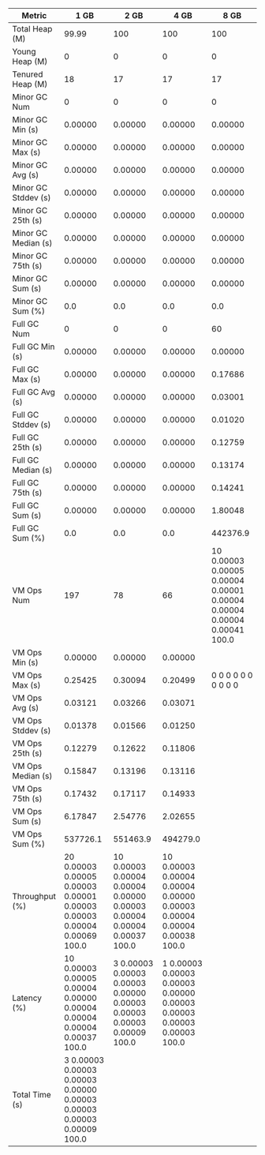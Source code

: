 | Metric | 1 GB | 2 GB | 4 GB | 8 GB |
|------|----|----|----|----|
| Total Heap (M) | 99.99 | 100 | 100 | 100 |
| Young Heap (M) | 0 | 0 | 0 | 0 |
| Tenured Heap (M) | 18 | 17 | 17 | 17 |
| Minor GC Num | 0 | 0 | 0 | 0 |
| Minor GC Min (s) | 0.00000 | 0.00000 | 0.00000 | 0.00000 |
| Minor GC Max (s) | 0.00000 | 0.00000 | 0.00000 | 0.00000 |
| Minor GC Avg (s) | 0.00000 | 0.00000 | 0.00000 | 0.00000 |
| Minor GC Stddev (s) | 0.00000 | 0.00000 | 0.00000 | 0.00000 |
| Minor GC 25th (s) | 0.00000 | 0.00000 | 0.00000 | 0.00000 |
| Minor GC Median (s) | 0.00000 | 0.00000 | 0.00000 | 0.00000 |
| Minor GC 75th (s) | 0.00000 | 0.00000 | 0.00000 | 0.00000 |
| Minor GC Sum (s) | 0.00000 | 0.00000 | 0.00000 | 0.00000 |
| Minor GC Sum (%) | 0.0 | 0.0 | 0.0 | 0.0 |
| Full GC Num | 0 | 0 | 0 | 60 |
| Full GC Min (s) | 0.00000 | 0.00000 | 0.00000 | 0.00000 |
| Full GC Max (s) | 0.00000 | 0.00000 | 0.00000 | 0.17686 |
| Full GC Avg (s) | 0.00000 | 0.00000 | 0.00000 | 0.03001 |
| Full GC Stddev (s) | 0.00000 | 0.00000 | 0.00000 | 0.01020 |
| Full GC 25th (s) | 0.00000 | 0.00000 | 0.00000 | 0.12759 |
| Full GC Median (s) | 0.00000 | 0.00000 | 0.00000 | 0.13174 |
| Full GC 75th (s) | 0.00000 | 0.00000 | 0.00000 | 0.14241 |
| Full GC Sum (s) | 0.00000 | 0.00000 | 0.00000 | 1.80048 |
| Full GC Sum (%) | 0.0 | 0.0 | 0.0 | 442376.9 |
| VM Ops Num | 197 | 78 | 66 | 10	0.00003	0.00005	0.00004	0.00001	0.00004	0.00004	0.00004	0.00041	100.0 |
| VM Ops Min (s) | 0.00000 | 0.00000 | 0.00000 |  |
| VM Ops Max (s) | 0.25425 | 0.30094 | 0.20499 | 0	0	0	0	0	0	0	0	0	0 |
| VM Ops Avg (s) | 0.03121 | 0.03266 | 0.03071 |  |
| VM Ops Stddev (s) | 0.01378 | 0.01566 | 0.01250 |  |
| VM Ops 25th (s) | 0.12279 | 0.12622 | 0.11806 |  |
| VM Ops Median (s) | 0.15847 | 0.13196 | 0.13116 |  |
| VM Ops 75th (s) | 0.17432 | 0.17117 | 0.14933 |  |
| VM Ops Sum (s) | 6.17847 | 2.54776 | 2.02655 |  |
| VM Ops Sum (%) | 537726.1 | 551463.9 | 494279.0 |  |
| Throughput (%) | 20	0.00003	0.00005	0.00003	0.00001	0.00003	0.00003	0.00004	0.00069	100.0 | 10	0.00003	0.00004	0.00004	0.00000	0.00003	0.00004	0.00004	0.00037	100.0 | 10	0.00003	0.00004	0.00004	0.00000	0.00003	0.00004	0.00004	0.00038	100.0 |  |
| Latency (%) | 10	0.00003	0.00005	0.00004	0.00000	0.00004	0.00004	0.00004	0.00037	100.0 | 3	0.00003	0.00003	0.00003	0.00000	0.00003	0.00003	0.00003	0.00009	100.0 | 1	0.00003	0.00003	0.00003	0.00000	0.00003	0.00003	0.00003	0.00003	100.0 |  |
| Total Time (s) | 3	0.00003	0.00003	0.00003	0.00000	0.00003	0.00003	0.00003	0.00009	100.0 |  |  |  |
